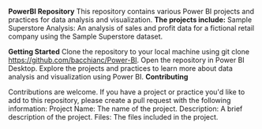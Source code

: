 **PowerBI Repository**
This repository contains various Power BI projects and practices for data analysis and visualization.
**The projects include:**
Sample Superstore Analysis: An analysis of sales and profit data for a fictional retail company using the Sample Superstore dataset.

**Getting Started**
Clone the repository to your local machine using git clone https://github.com/bacchianc/Power-BI.
Open the repository in Power BI Desktop.
Explore the projects and practices to learn more about data analysis and visualization using Power BI.
**Contributing**

Contributions are welcome. If you have a project or practice you'd like to add to this repository, please create a pull request with the following information:
Project Name: The name of the project.
Description: A brief description of the project.
Files: The files included in the project.
